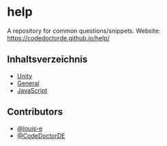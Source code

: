# help
A repository for common questions/snippets.
Website: <https://codedoctorde.github.io/help/>

## Inhaltsverzeichnis

* [Unity](./unity)
* [General](./general)
* [JavaScript](./js)

## Contributors

* [@louis-e](https://github.com/louis-e)
* [@CodeDoctorDE](https://github.com/CodeDoctorDE)
